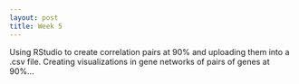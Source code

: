 ```yaml
---
layout: post
title: Week 5
---
```


Using RStudio to create correlation pairs at 90% and uploading them into a .csv file. Creating visualizations in gene networks of pairs of genes at 90%...
